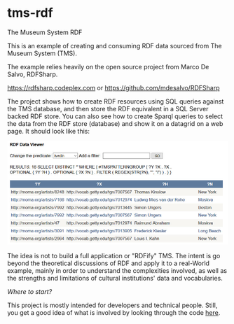 # tms-rdf
The Museum System RDF 

This is an example of creating and consuming RDF data sourced from The Museum System (TMS).

The example relies heavily on the open source project from Marco De Salvo, RDFSharp.

https://rdfsharp.codeplex.com  or https://github.com/mdesalvo/RDFSharp

The project shows how to create RDF resources using SQL queries against the TMS database, and then store the RDF equivalent in a SQL Server backed RDF store.  You can also see how to create Sparql queries to select the data from the RDF store (database) and show it on a datagrid on a web page.  It should look like this:

<img src='https://github.com/smoore4moma/tms-rdf/blob/master/tms-rdf/img.jpg' />

The idea is not to build a full application or "RDFify" TMS.  The intent is go beyond the theoretical discussions of RDF and apply it to a real-World example, mainly in order to understand the complexities involved, as well as the strengths and limitations of cultural institutions' data and vocabularies. 

<em>Where to start?</em>

This project is mostly intended for developers and technical people.  Still, you get a good idea of what is involved by looking through the code <a href="https://github.com/smoore4moma/tms-rdf/blob/master/tms-rdf/RdfViewer.aspx.cs">here</a>.
